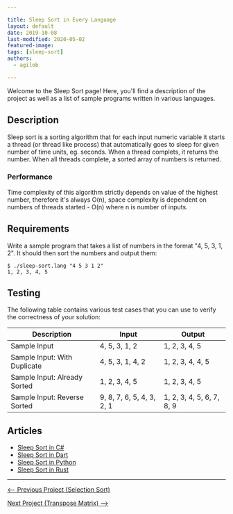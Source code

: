```yaml
---

title: Sleep Sort in Every Language
layout: default
date: 2019-10-08
last-modified: 2020-05-02
featured-image:
tags: [sleep-sort]
authors:
  - agilob

---
```


Welcome to the Sleep Sort page! Here, you'll find a description of the project as well as a list of sample programs written in various languages.

## Description

Sleep sort is a sorting algorithm that for each input numeric variable it starts a thread 
(or thread like process) that automatically goes to sleep for given number of time units, 
eg. seconds. When a thread complets, it returns the number. When all threads complete, a 
sorted array of numbers is returned.

### Performance

Time complexity of this algorithm strictly depends on value of the highest number, therefore 
it's always O(n), space complexity is dependent on numbers of threads started - O(n) where n 
is number of inputs.


## Requirements

Write a sample program that takes a list of numbers in the format "4, 5, 3, 1, 2".
It should then sort the numbers and output them:

```console
$ ./sleep-sort.lang "4 5 3 1 2"
1, 2, 3, 4, 5
```


## Testing

The following table contains various test cases that you can use to
verify the correctness of your solution:

| Description                  | Input | Output |
|------------------------------|-------|--------|
| Sample Input                 | 4, 5, 3, 1, 2             | 1, 2, 3, 4, 5             |
| Sample Input: With Duplicate | 4, 5, 3, 1, 4, 2          | 1, 2, 3, 4, 4, 5          |
| Sample Input: Already Sorted | 1, 2, 3, 4, 5             | 1, 2, 3, 4, 5             |
| Sample Input: Reverse Sorted | 9, 8, 7, 6, 5, 4, 3, 2, 1 | 1, 2, 3, 4, 5, 6, 7, 8, 9 |


## Articles

- [Sleep Sort in C#](https://sampleprograms.io/projects/sleep-sort/c-sharp)
- [Sleep Sort in Dart](https://sampleprograms.io/projects/sleep-sort/dart)
- [Sleep Sort in Python](https://sampleprograms.io/projects/sleep-sort/python)
- [Sleep Sort in Rust](https://sampleprograms.io/projects/sleep-sort/rust)

---

<nav class="project-nav">

<div id="prev" markdown="1">

[<-- Previous Project (Selection Sort)](https://sampleprograms.io/projects/selection-sort)

</div>

<div id="next" markdown="1">

[Next Project (Transpose Matrix) -->](https://sampleprograms.io/projects/transpose-matrix)

</div>

</nav>